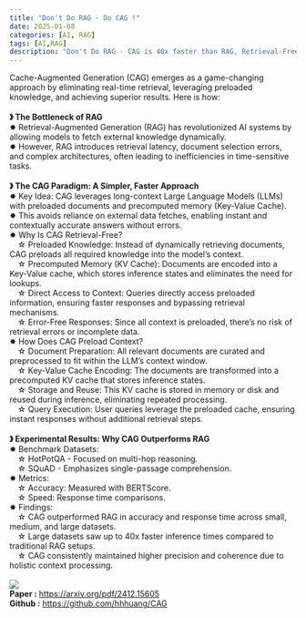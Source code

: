 ```yaml
---
title: "Don't Do RAG - Do CAG !"
date: 2025-01-08
categories: [AI, RAG]
tags: [AI,RAG]
description: "Don't Do RAG - CAG is 40x faster than RAG, Retrieval-Free with higher precision"
---
```

Cache-Augmented Generation (CAG) emerges as a game-changing approach by eliminating real-time retrieval, leveraging preloaded knowledge, and achieving superior results. Here is how:<br/>
<br/>
<b>》 The Bottleneck of RAG</b><br/>
✸ Retrieval-Augmented Generation (RAG) has revolutionized AI systems by allowing models to fetch external knowledge dynamically. <br/>
✸ However, RAG introduces retrieval latency, document selection errors, and complex architectures, often leading to inefficiencies in time-sensitive tasks.<br/>
<br/>
<b>》 The CAG Paradigm: A Simpler, Faster Approach</b><br/>
✸ Key Idea: CAG leverages long-context Large Language Models (LLMs) with preloaded documents and precomputed memory (Key-Value Cache). <br/>
✸ This avoids reliance on external data fetches, enabling instant and contextually accurate answers without errors.
<br/>
✸ Why Is CAG Retrieval-Free?<br/>
&ensp;&ensp;☆ Preloaded Knowledge: Instead of dynamically retrieving documents, CAG preloads all required knowledge into the model’s context.<br/>
&ensp;&ensp;☆ Precomputed Memory (KV Cache): Documents are encoded into a Key-Value cache, which stores inference states and eliminates the need for lookups.<br/>
&ensp;&ensp;☆ Direct Access to Context: Queries directly access preloaded information, ensuring faster responses and bypassing retrieval mechanisms.<br/>
&ensp;&ensp;☆ Error-Free Responses: Since all context is preloaded, there’s no risk of retrieval errors or incomplete data.<br/>
✸ How Does CAG Preload Context?<br/>
&ensp;&ensp;☆ Document Preparation: All relevant documents are curated and preprocessed to fit within the LLM’s context window.<br/>
&ensp;&ensp;☆ Key-Value Cache Encoding: The documents are transformed into a precomputed KV cache that stores inference states.<br/>
&ensp;&ensp;☆ Storage and Reuse: This KV cache is stored in memory or disk and reused during inference, eliminating repeated processing.<br/>
&ensp;&ensp;☆ Query Execution: User queries leverage the preloaded cache, ensuring instant responses without additional retrieval steps.<br/>
<br/>
<b>》 Experimental Results: Why CAG Outperforms RAG</b><br/>
✸ Benchmark Datasets:<br/>
&ensp;&ensp;☆ HotPotQA - Focused on multi-hop reasoning.<br/>
&ensp;&ensp;☆ SQuAD - Emphasizes single-passage comprehension.<br/>
✸ Metrics:<br/>
&ensp;&ensp;☆ Accuracy: Measured with BERTScore.<br/>
&ensp;&ensp;☆ Speed: Response time comparisons.<br/>
✸ Findings:<br/>
&ensp;&ensp;☆ CAG outperformed RAG in accuracy and response time across small, medium, and large datasets.<br/>
&ensp;&ensp;☆ Large datasets saw up to 40x faster inference times compared to traditional RAG setups.<br/>
&ensp;&ensp;☆ CAG consistently maintained higher precision and coherence due to holistic context processing.<br/>
<br/>
<img src="https://scontent.fdad1-4.fna.fbcdn.net/v/t39.30808-6/472819213_582044754584305_1675486409928280632_n.jpg?_nc_cat=105&ccb=1-7&_nc_sid=aa7b47&_nc_eui2=AeFG96vk0FqgBNOPxjnf_Tx5j6L8vNPsLVaPovy80-wtVsrSoAZ60jmv6Dni58pkeo5OW3fueB1mz8sruY1FjwA-&_nc_ohc=mdm-1_aHiTgQ7kNvgHWAIb6&_nc_oc=Adg6NjxAYMxT9YVqxIW_xeAIC1htv3Mjk0toWxCXxCymJWrB3Upt_lh4fT6eups5YwdHnWw31ppOvBLDCFxJluaS&_nc_zt=23&_nc_ht=scontent.fdad1-4.fna&_nc_gid=Ad09RVgCB-cVAFMJRH-gerV&oh=00_AYDAOb0TzuKZ-Bfvj0Ir6ARzWsVajwvQIYMPiXFrs-YpMA&oe=6783FDF4" />
<br/>
<b>Paper :</b> https://arxiv.org/pdf/2412.15605 
<br/>
<b>Github :</b> https://github.com/hhhuang/CAG
